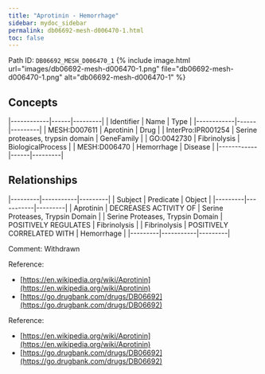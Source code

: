 ```yaml
---
title: "Aprotinin - Hemorrhage"
sidebar: mydoc_sidebar
permalink: db06692-mesh-d006470-1.html
toc: false 
---
```



Path ID: `DB06692_MESH_D006470_1`
{% include image.html url="images/db06692-mesh-d006470-1.png" file="db06692-mesh-d006470-1.png" alt="db06692-mesh-d006470-1" %}

## Concepts

|------------|------|---------|
| Identifier | Name | Type    |
|------------|------|---------|
| MESH:D007611 | Aprotinin | Drug |
| InterPro:IPR001254 | Serine proteases, trypsin domain | GeneFamily |
| GO:0042730 | Fibrinolysis | BiologicalProcess |
| MESH:D006470 | Hemorrhage | Disease |
|------------|------|---------|

## Relationships

|---------|-----------|---------|
| Subject | Predicate | Object  |
|---------|-----------|---------|
| Aprotinin | DECREASES ACTIVITY OF | Serine Proteases, Trypsin Domain |
| Serine Proteases, Trypsin Domain | POSITIVELY REGULATES | Fibrinolysis |
| Fibrinolysis | POSITIVELY CORRELATED WITH | Hemorrhage |
|---------|-----------|---------|

Comment: Withdrawn

Reference: 
  - [https://en.wikipedia.org/wiki/Aprotinin](https://en.wikipedia.org/wiki/Aprotinin)
  - [https://go.drugbank.com/drugs/DB06692](https://go.drugbank.com/drugs/DB06692)

Reference: 
  - [https://en.wikipedia.org/wiki/Aprotinin](https://en.wikipedia.org/wiki/Aprotinin)
  - [https://go.drugbank.com/drugs/DB06692](https://go.drugbank.com/drugs/DB06692)
